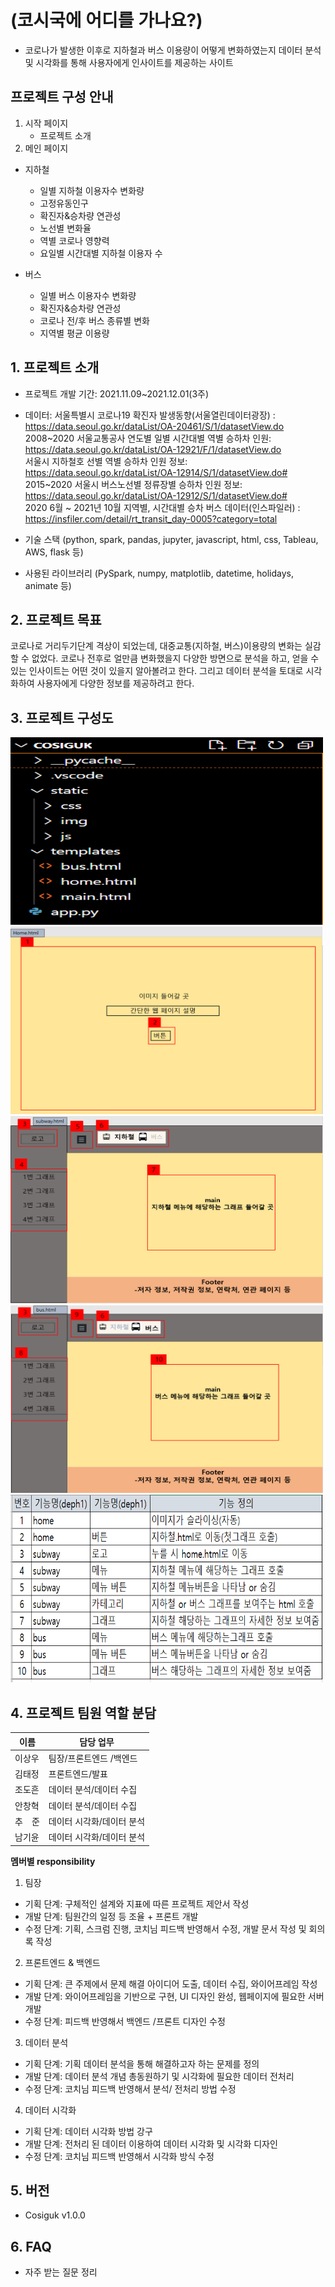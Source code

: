 # (코시국에 어디를 가나요?)

- 코로나가 발생한 이후로 지하철과 버스 이용량이 어떻게 변화하였는지 데이터 분석 및 시각화를 통해 사용자에게 인사이트를 제공하는 사이트

## 프로젝트 구성 안내

1. 시작 페이지
   - 프로젝트 소개
2. 메인 페이지

- 지하철

  - 일별 지하철 이용자수 변화량
  - 고정유동인구
  - 확진자&승차량 연관성
  - 노선별 변화율
  - 역별 코로나 영향력
  - 요일별 시간대별 지하철 이용자 수

- 버스
  - 일별 버스 이용자수 변화량
  - 확진자&승차량 연관성
  - 코로나 전/후 버스 종류별 변화
  - 지역별 평균 이용량

## 1. 프로젝트 소개

- 프로젝트 개발 기간: 2021.11.09~2021.12.01(3주)
- 데이터: 서울특별시 코로나19 확진자 발생동향(서울열린데이터광장) : https://data.seoul.go.kr/dataList/OA-20461/S/1/datasetView.do <br>
  2008~2020 서울교통공사 연도별 일별 시간대별 역별 승하차 인원: https://data.seoul.go.kr/dataList/OA-12921/F/1/datasetView.do <br>
  서울시 지하철호 선별 역별 승하차 인원 정보: https://data.seoul.go.kr/dataList/OA-12914/S/1/datasetView.do# <br>
  2015~2020 서울시 버스노선별 정류장별 승하차 인원 정보: https://data.seoul.go.kr/dataList/OA-12912/S/1/datasetView.do# <br>
  2020 6월 ~ 2021년 10월 지역별, 시간대별 승차 버스 데이터(인스파일러) : https://insfiler.com/detail/rt_transit_day-0005?category=total <br>

- 기술 스택 (python, spark, pandas, jupyter, javascript, html, css, Tableau, AWS, flask 등)
  
- 사용된 라이브러리 (PySpark, numpy, matplotlib, datetime, holidays, animate 등)

## 2. 프로젝트 목표

코로나로 거리두기단계 격상이 되었는데, 대중교통(지하철, 버스)이용량의 변화는 실감할 수 없었다. 코로나 전후로 얼만큼 변화했을지 다양한 방면으로 분석을 하고, 얻을 수 있는 인사이트는 어떤 것이 있을지 알아볼려고 한다. 그리고 데이터 분석을 토대로 시각화하여 사용자에게 다양한 정보를 제공하려고 한다.

## 3. 프로젝트 구성도

  <img src="image/project.PNG"  width="500" height="300">
  <img src="image/home.PNG"  width="500" height="300">
  <img src="image/subway.PNG"  width="500" height="300">
  <img src="image/bus.PNG"  width="500" height="300">
  <img src="image/manual.PNG"  width="500" height="300">

## 4. 프로젝트 팀원 역할 분담

| 이름   | 담당 업무                 |
| ------ | ------------------------- |
| 이상우 | 팀장/프론트엔드 /백엔드   |
| 김태정 | 프론트엔드/발표           |
| 조도흔 | 데이터 분석/데이터 수집   |
| 안창혁 | 데이터 분석/데이터 수집   |
| 추　준 | 데이터 시각화/데이터 분석 |
| 남기윤 | 데이터 시각화/데이터 분석 |

**멤버별 responsibility**

1. 팀장

- 기획 단계: 구체적인 설계와 지표에 따른 프로젝트 제안서 작성
- 개발 단계: 팀원간의 일정 등 조율 + 프론트 개발
- 수정 단계: 기획, 스크럼 진행, 코치님 피드백 반영해서 수정, 개발 문서 작성 및 회의록 작성

2. 프론트엔드 & 백엔드

- 기획 단계: 큰 주제에서 문제 해결 아이디어 도출, 데이터 수집, 와이어프레임 작성
- 개발 단계: 와이어프레임을 기반으로 구현, UI 디자인 완성, 웹페이지에 필요한 서버 개발
- 수정 단계: 피드백 반영해서 백엔드 /프론트 디자인 수정

3.  데이터 분석

- 기획 단계: 기획 데이터 분석을 통해 해결하고자 하는 문제를 정의
- 개발 단계: 데이터 분석 개념 총동원하기 및 시각화에 필요한 데이터 전처리
- 수정 단계: 코치님 피드백 반영해서 분석/ 전처리 방법 수정

4.  데이터 시각화

- 기획 단계: 데이터 시각화 방법 강구
- 개발 단계: 전처리 된 데이터 이용하여 데이터 시각화 및 시각화 디자인
- 수정 단계: 코치님 피드백 반영해서 시각화 방식 수정

## 5. 버전

- Cosiguk v1.0.0

## 6. FAQ

- 자주 받는 질문 정리
